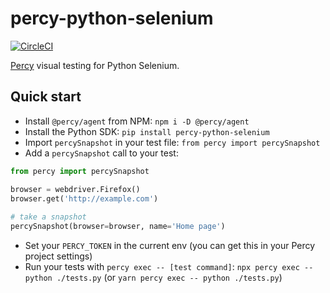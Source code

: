 # percy-python-selenium
[![CircleCI](https://circleci.com/gh/percy/percy-python-selenium.svg?style=svg)](https://circleci.com/gh/percy/percy-python-selenium)

[Percy](https://percy.io) visual testing for Python Selenium.

## Quick start

- Install `@percy/agent` from NPM: `npm i -D @percy/agent`
- Install the Python SDK: `pip install percy-python-selenium`
- Import `percySnapshot` in your test file: `from percy import percySnapshot`
- Add a `percySnapshot` call to your test:
``` python
from percy import percySnapshot

browser = webdriver.Firefox()
browser.get('http://example.com')
​
# take a snapshot
percySnapshot(browser=browser, name='Home page')
```
- Set your `PERCY_TOKEN` in the current env (you can get this in your Percy
  project settings)
- Run your tests with `percy exec -- [test command]`: `npx percy exec -- python
  ./tests.py` (or `yarn percy exec -- python ./tests.py`)
